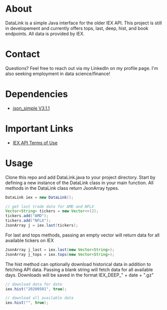 # About
DataLink is a simple Java interface for the older IEX API. This project is still in developement and currently offers tops, 
last, deep, hist, and book endpoints. All data is provided by IEX.

# Contact
Questions? Feel free to reach out via my LinkedIn on my profile page. I'm also seeking employment in data science/finance!

# Dependencies
* [json_simple V3.1.1](https://github.com/cliftonlabs/json-simple)

# Important Links
* [IEX API Terms of Use](https://iextrading.com/api-terms/)

# Usage
Clone this repo and add DataLink.java to your project directory. Start by defining a new instance of the 
DataLink class in your main function. All methods in the DataLink class return JsonArray types.

``` java
DataLink iex = new DataLink();

// get last trade data for AMD and NFLX
Vector<String> tickers = new Vector<>(2);
tickers.add("AMD");
tickers.add("NFLX");
JsonArray j = iex.last(tickers);
```
For last and tops methods, passing an empty vector will return data for all available tickers on IEX

```java
JsonArray j_last = iex.last(new Vector<String>);
JsonArray j_tops = iex.tops(new Vector<String>);
```

The hist method can optionally download historical data in addition to fetching API data. Passing a blank string will fetch 
data for all available days. Downloads will be saved in the format IEX_DEEP_" + date + ".gz"
```java
// download data for date
iex.hist("20200501", true);

// download all available data
iex.hist("", true);
```

